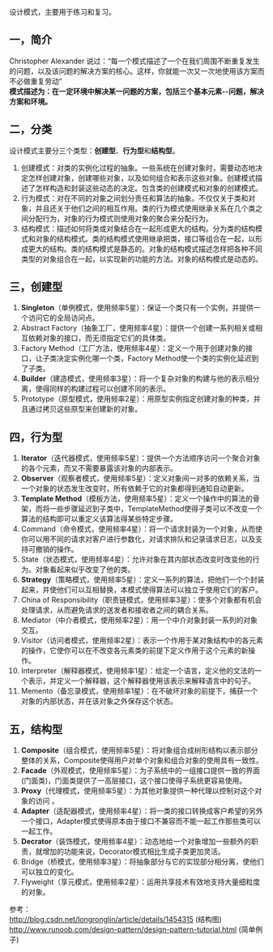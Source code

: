 设计模式，主要用于练习和复习。

## 一，简介  
Christopher Alexander 说过：“每一个模式描述了一个在我们周围不断重复发生的问题，以及该问题的解决方案的核心。这样，你就能一次又一次地使用该方案而不必做重复劳动”  
**模式描述为：在一定环境中解决某一问题的方案，包括三个基本元素--问题，解决方案和环境。**

## 二，分类  
设计模式主要分三个类型：**创建型**、**行为型**和**结构型**。  
1. 创建模式：对类的实例化过程的抽象。一些系统在创建对象时，需要动态地决定怎样创建对象，创建哪些对象，以及如何组合和表示这些对象。创建模式描述了怎样构造和封装这些动态的决定。包含类的创建模式和对象的创建模式。  
2. 行为模式：对在不同的对象之间划分责任和算法的抽象。不仅仅关于类和对象，并且还关于他们之间的相互作用。类的行为模式使用继承关系在几个类之间分配行为，对象的行为模式则使用对象的聚合来分配行为。  
3. 结构模式：描述如何将类或对象结合在一起形成更大的结构。分为类的结构模式和对象的结构模式。类的结构模式使用继承把类，接口等组合在一起，以形成更大的结构。类的结构模式是静态的。对象的结构模式描述怎样把各种不同类型的对象组合在一起，以实现新的功能的方法。对象的结构模式是动态的。  

## 三，创建型     
1. **Singleton**（单例模式，使用频率5星）：保证一个类只有一个实例，并提供一个访问它的全局访问点。    
2. Abstract Factory（抽象工厂，使用频率4星）：提供一个创建一系列相关或相互依赖对象的接口，而无须指定它们的具体类。    
3. Factory Method（工厂方法，使用频率4星）：定义一个用于创建对象的接口，让子类决定实例化哪一个类，Factory Method使一个类的实例化延迟到了子类。    
4. **Builder**（建造模式，使用频率3星）：将一个复杂对象的构建与他的表示相分离，使得同样的构建过程可以创建不同的表示。    
5. Prototype（原型模式，使用频率2星）：用原型实例指定创建对象的种类，并且通过拷贝这些原型来创建新的对象。  

## 四，行为型      
1. **Iterator**（迭代器模式，使用频率5星）：提供一个方法顺序访问一个聚合对象的各个元素，而又不需要暴露该对象的内部表示。  
2. **Observer**（观察者模式，使用频率5星）：定义对象间一对多的依赖关系，当一个对象的状态发生改变时，所有依赖于它的对象都得到通知自动更新。       
3. **Template Method**（模板方法，使用频率5星）：定义一个操作中的算法的骨架，而将一些步骤延迟到子类中，TemplateMethod使得子类可以不改变一个算法的结构即可以重定义该算法得某些特定步骤。  
4. Command（命令模式，使用频率4星）：将一个请求封装为一个对象，从而使你可以用不同的请求对客户进行参数化，对请求排队和记录请求日志，以及支持可撤销的操作。  
5. State（状态模式，使用频率4星）：允许对象在其内部状态改变时改变他的行为。对象看起来似乎改变了他的类。  
6. **Strategy**（策略模式，使用频率5星）：定义一系列的算法，把他们一个个封装起来，并使他们可以互相替换，本模式使得算法可以独立于使用它们的客户。   
7. China of Responsibility（职责链模式，使用频率3星）：使多个对象都有机会处理请求，从而避免请求的送发者和接收者之间的耦合关系。  
8. Mediator（中介者模式，使用频率2星）：用一个中介对象封装一系列的对象交互。  
9. Visitor（访问者模式，使用频率2星）：表示一个作用于某对象结构中的各元素的操作，它使你可以在不改变各元素类的前提下定义作用于这个元素的新操作。       
10. Interpreter（解释器模式，使用频率1星）：给定一个语言，定义他的文法的一个表示，并定义一个解释器，这个解释器使用该表示来解释语言中的句子。  
11. Memento（备忘录模式，使用频率1星）：在不破坏对象的前提下，捕获一个对象的内部状态，并在该对象之外保存这个状态。  

## 五，结构型  
1. **Composite**（组合模式，使用频率5星）：将对象组合成树形结构以表示部分整体的关系，Composite使得用户对单个对象和组合对象的使用具有一致性。       
2. **Facade**（外观模式，使用频率5星）：为子系统中的一组接口提供一致的界面(门面类)，门面类提供了一高层接口，这个接口使得子系统更容易使用。       
3. **Proxy**（代理模式，使用频率5星）：为其他对象提供一种代理以控制对这个对象的访问 。  
4. **Adapter**（适配器模式，使用频率4星）：将一类的接口转换成客户希望的另外一个接口，Adapter模式使得原本由于接口不兼容而不能一起工作那些类可以一起工作。       
5. **Decrator**（装饰模式，使用频率4星）：动态地给一个对象增加一些额外的职责，就增加的功能来说，Decorator模式相比生成子类更加灵活。  
6. Bridge（桥模式，使用频率3星）：将抽象部分与它的实现部分相分离，使他们可以独立的变化。  
7. Flyweight（享元模式，使用频率2星）：运用共享技术有效地支持大量细粒度的对象。  

参考：  
http://blog.csdn.net/longronglin/article/details/1454315 (结构图)  
http://www.runoob.com/design-pattern/design-pattern-tutorial.html (简单例子)


